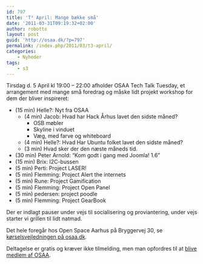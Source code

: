 ```yaml
---
id: 797
title: 'T³ April: Mange bække små'
date: '2011-03-31T09:19:32+02:00'
author: robotto
layout: post
guid: 'http://osaa.dk/?p=797'
permalink: /index.php/2011/03/t3-april/
categories:
    - Nyheder
tags:
    - s3
---
```


Tirsdag d. 5 April kl 19:00 – 22:00 afholder OSAA Tech Talk Tuesday, et arrangement med mange små foredrag og måske lidt projekt workshop for dem der bliver inspireret:

- (15 min) Helle?: Nyt fra OSAA 
    - (4 min) Jacob: Hvad har Hack Århus lavet den sidste måned? 
        - OSB møbler
        - Skyline i vinduet
        - Væg, med farve og whiteboard
    - (4 min) Helle?: Hvad Har Ubuntu folket lavet den sidste måned?
    - (3 min) Hvad sker der den næste måneds tid.
- (30 min) Peter Arnold: “Kom godt i gang med Joomla! 1.6”
- (15 min) Brix: I2C-bussen
- (5 min) Perti: Project LASER!
- (5 min) Flemming: Project Alert the internets
- (5 min) Rune: Project Gamification
- (5 min) Flemming: Project Open Panel
- (5 min) pedersen: project poodle
- (5 min) Flemming: Project GearBook

Der er indlagt pauser under vejs til socialisering og proviantering, under vejs starter vi grillen til lidt natmad.

Det hele foregår hos Open Space Aarhus på Bryggervej 30, se [kørselsvejledningen på osaa.dk](http://openspaceaarhus.dk/wiki/index.php/Location).

Deltagelse er gratis og kræver ikke tilmelding, men man opfordres til at [blive medlem af OSAA](../../bliv-medlem/).